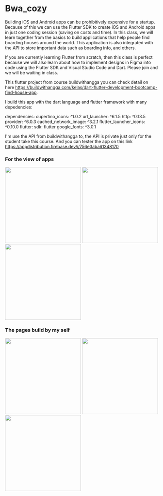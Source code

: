 # Bwa_cozy

Building iOS and Android apps can be prohibitively expensive for a startup. Because of this we can use the Flutter SDK to create iOS and Android apps in just one coding session (saving on costs and time). In this class, we will learn together from the basics to build applications that help people find boarding houses around the world. This application is also integrated with the API to store important data such as boarding info, and others.

If you are currently learning Flutter from scratch, then this class is perfect because we will also learn about how to implement designs in Figma into code using the Flutter SDK and Visual Studio Code and Dart. Please join and we will be waiting in class.

This flutter project from course buildwithangga you can check detail on here https://buildwithangga.com/kelas/dart-flutter-development-bootcamp-find-house-app.

I build this app with the dart language and flutter framework with many depedencies:

dependencies:
  cupertino_icons: ^1.0.2
  url_launcher: ^6.1.5
  http: ^0.13.5
  provider: ^6.0.3
  cached_network_image: ^3.2.1
  flutter_launcher_icons: ^0.10.0
  flutter:
    sdk: flutter
  google_fonts: ^3.0.1
  
I'm use the API from buildwithangga to, the API is private just only for the student take this course.
And you can tester the app on this link https://appdistribution.firebase.dev/i/756e3aba61348170

### For the view of apps
<p float="left">
<img src="https://user-images.githubusercontent.com/76970535/235357928-e2a950ba-a0b6-4843-bc47-fd8e5fbf548d.png" width=250 />
<img src="https://user-images.githubusercontent.com/76970535/235357942-51dbdb7d-e14f-4971-b50b-1e5d7f5be816.png" width=250 />
<img src="https://user-images.githubusercontent.com/76970535/235358063-59d9b01c-1f8e-41c2-bf80-e150e72d122e.png" width=250 />
</p>

### The pages build by my self
<p float="left">
<img src="https://github.com/fadillahzx404/bwacozy/assets/76970535/dc606f24-f5fa-4176-be61-fe3f49306c4d" width=250 />
<img src="https://github.com/fadillahzx404/bwacozy/assets/76970535/ebefc245-300b-49e7-9eec-bf32c0333699" width=250 />
<img src="https://github.com/fadillahzx404/bwacozy/assets/76970535/06a55610-c064-4b52-8f29-2eb730b5fb31" width=250 />
</p>
